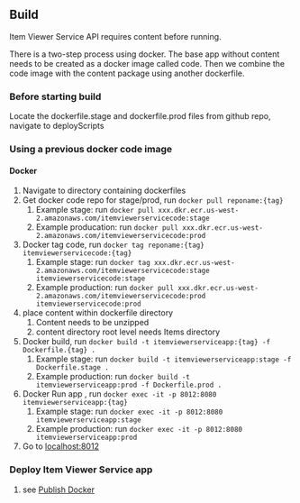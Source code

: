 
## Build
Item Viewer Service API requires content before running. 

There is a two-step process using docker. The base app without content needs 
to be created as a docker image called code. Then we combine the code image 
with the content package using another dockerfile. 

### Before starting build
Locate the dockerfile.stage and dockerfile.prod files
from github repo, navigate to deployScripts

### Using a previous docker code image

#### Docker
1. Navigate to directory containing dockerfiles
2. Get docker code repo for stage/prod, run `docker pull reponame:{tag}`
    1. Example stage: run `docker pull xxx.dkr.ecr.us-west-2.amazonaws.com/itemviewerservicecode:stage`
    2. Example producation: run `docker pull xxx.dkr.ecr.us-west-2.amazonaws.com/itemviewerservicecode:prod`
3. Docker tag code, run `docker tag reponame:{tag} itemviewerservicecode:{tag}`
    1. Example stage: run `docker tag xxx.dkr.ecr.us-west-2.amazonaws.com/itemviewerservicecode:stage itemviewerservicecode:stage`
    2. Example production: run `docker pull xxx.dkr.ecr.us-west-2.amazonaws.com/itemviewerservicecode:prod itemviewerservicecode:prod`
4. place content within dockerfile directory
    1. Content needs to be unzipped
    2. content directory root level needs Items directory
5. Docker build, run `docker build -t itemviewerserviceapp:{tag} -f Dockerfile.{tag} .`
    1. Example stage: run `docker build -t itemviewerserviceapp:stage -f Dockerfile.stage .`
    2. Example production: run `docker build -t itemviewerserviceapp:prod -f Dockerfile.prod .`
6. Docker Run app , run `docker exec -it -p 8012:8080 itemviewerserviceapp:{tag}`
    1. Example stage: run `docker exec -it -p 8012:8080 itemviewerserviceapp:stage`
    2. Example production: run `docker exec -it -p 8012:8080 itemviewerserviceapp:prod`
7. Go to [localhost:8012](http://localhost:8012)


### Deploy Item Viewer Service app
1. see [Publish Docker](#publish-docker-to-aws)